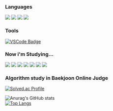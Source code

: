 

### Languages


<img src="https://img.shields.io/badge/C-A8B9CC?style=flat-square&logo=C&logoColor=white"/> <img src="https://img.shields.io/badge/C++-00599C?style=flat-square&logo=C%2B%2B&logoColor=white"/> <img src="https://img.shields.io/badge/CSharp-239120?style=flat-square&logo=CSharp&logoColor=white"/> <img src="https://img.shields.io/badge/Python-3776AB?style=flat-square&logo=Python&logoColor=white"/>

### Tools
[![VSCode Badge](https://img.shields.io/badge/-VSCode-007ACC?style=flat-square&logo=visualstudiocode&logoColor=white&link=https://code.visualstudio.com/)](https://code.visualstudio.com/)

### Now i'm Studying...
<img src="https://img.shields.io/badge/Node.js-3776AB?style=flat-square&logo=Node.js&logoColor=white"/> <img src="https://img.shields.io/badge/Javascript-3776AB?style=flat-square&logo=Javascript&logoColor=white"/> <img src="https://img.shields.io/badge/React-3776AB?style=flat-square&logo=React&logoColor=white"/> <img src="https://img.shields.io/badge/git-3776AB?style=flat-square&logo=git&logoColor=white"/> <img src="https://img.shields.io/badge/OS-3776AB?style=flat-square&logo=OS&logoColor=white"/> <img src="https://img.shields.io/badge/Flutter-3776AB?style=flat-square&logo=Flutter&logoColor=#02569B"/> <img src="https://img.shields.io/badge/Dart-3776AB?style=flat-square&logo=Dart&logoColor=white"/>



### Algorithm study in Baekjoon Online Judge

[![Solved.ac Profile](http://mazassumnida.wtf/api/v2/generate_badge?boj=20213075)](https://solved.ac/20213075)

![Anurag's GitHub stats](https://github-readme-stats.vercel.app/api?username=vvalvvizal&show_icons=true)  
[![Top Langs](https://github-readme-stats.vercel.app/api/top-langs/?username=vvalvvizal&layout=compact)](https://github.com/vvalvvizal/github-readme-stats)
